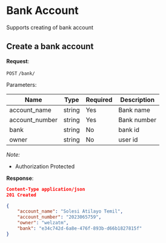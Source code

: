 # Bank Account
Supports creating of bank account

## Create a bank account

**Request**:

`POST` `/bank/`

Parameters:

Name       | Type   | Required | Description
-----------|--------|----------|------------
account_name   | string | Yes      | Bank name
account_number   | string | Yes      | Bank number
bank | string | No       | bank id
owner | string | No       | user id

*Note:*

- Authorization Protected

**Response**:

```json
Content-Type application/json
201 Created

{
    "account_name": "Solesi Atilayo Temil",
    "account_number": "2023065759",
    "owner": "welzatm",
    "bank": "e34c742d-6a8e-476f-893b-d66b1827815f"
}
```
